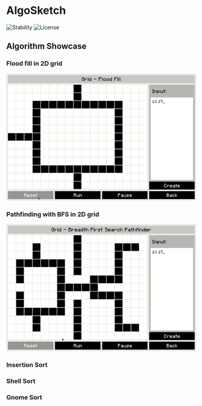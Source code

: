 # AlgoSketch
![Stability](https://img.shields.io/badge/stability-work_in_progress-lightgrey.svg) ![License](https://img.shields.io/badge/license-MIT-orange.svg)

## Algorithm Showcase
### Flood fill in 2D grid
![Selection Sort](demo/Flood-Fill-Demo.gif)

### Pathfinding with BFS in 2D grid
![Selection Sort](demo/BFS-Pathfinder-Demo.gif)

### Insertion Sort

### Shell Sort

### Gnome Sort


